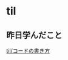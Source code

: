 # til

## 昨日学んだこと

[til/コードの書き方](https://github.com/tokiohamamatsu/til/blob/master/extra/%E3%82%B3%E3%83%BC%E3%83%89%E3%81%AE%E6%9B%B8%E3%81%8D%E6%96%B9.md)